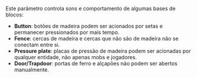 Este parâmetro controla sons e comportamento de algumas bases de blocos:

- **Button**: botões de madeira podem ser acionados por setas e permanecer pressionados por mais tempo.
- **Fence**: cercas de madeira e cercas que não são de madeira não se conectam entre si.
- **Pressure plate**: placas de pressão de madeira podem ser acionadas por qualquer entidade, não apenas mobs e jogadores.
- **Door/Trapdoor**: portas de ferro e alçapões não podem ser abertos manualmente.